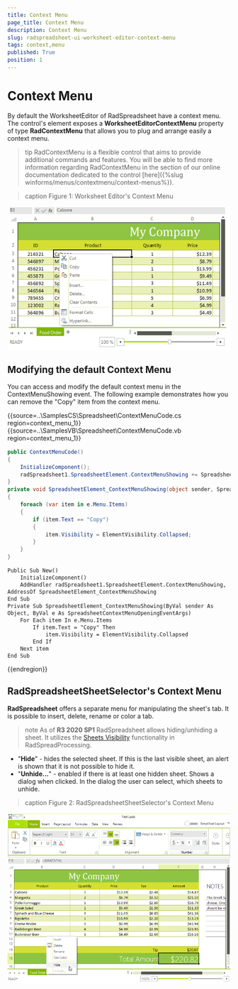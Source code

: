 ```yaml
---
title: Context Menu
page_title: Context Menu
description: Context Menu
slug: radspreadsheet-ui-worksheet-editor-context-menu
tags: context,menu
published: True
position: 1
---
```


# Context Menu

By default the WorksheetEditor of RadSpreadsheet have a context menu. The control's element exposes a __WorksheetEditorContextMenu__ property of type __RadContextMenu__ that allows you to plug and arrange easily a context menu.      

>tip RadContextMenu is a flexible control that aims to provide additional commands and features. You will be able to find more information regarding RadContextMenu in the section of our online documentation dedicated to the control [here]({%slug winforms/menus/contextmenu/context-menus%}).
>

>caption Figure 1: Worksheet Editor's Context Menu

![Rad Spreadsheet UI Worksheet Editor Context Menu 01](images/RadSpreadsheet_UI_Worksheet_Editor_Context_Menu_01.png)

## Modifying the default Context Menu

You can access and modify the default context menu in the ContextMenuShowing event. The following example demonstrates how you can remove the "Copy" item from the context menu.

{{source=..\SamplesCS\Spreadsheet\ContextMenuCode.cs region=context_menu_1}} 
{{source=..\SamplesVB\Spreadsheet\ContextMenuCode.vb region=context_menu_1}}
````C#
public ContextMenuCode()
{
    InitializeComponent();
    radSpreadsheet1.SpreadsheetElement.ContextMenuShowing += SpreadsheetElement_ContextMenuShowing;
}
private void SpreadsheetElement_ContextMenuShowing(object sender, SpreadsheetContextMenuOpeningEventArgs e)
{
    foreach (var item in e.Menu.Items)
    {
        if (item.Text == "Copy")
        {
            item.Visibility = ElementVisibility.Collapsed;
        }
    }
}

````
````VB.NET
Public Sub New()
    InitializeComponent()
    AddHandler radSpreadsheet1.SpreadsheetElement.ContextMenuShowing, AddressOf SpreadsheetElement_ContextMenuShowing
End Sub
Private Sub SpreadsheetElement_ContextMenuShowing(ByVal sender As Object, ByVal e As SpreadsheetContextMenuOpeningEventArgs)
    For Each item In e.Menu.Items
        If item.Text = "Copy" Then
            item.Visibility = ElementVisibility.Collapsed
        End If
    Next item
End Sub

```` 
 
{{endregion}}

## RadSpreadsheetSheetSelector's Context Menu

**RadSpreadsheet** offers a separate menu for manipulating the sheet's tab. It is possible to insert, delete, rename or color a tab.

>note As of **R3 2020 SP1** RadSpreadsheet allows hiding/unhiding a sheet. It utilizes the [Sheets Visibility](https://docs.telerik.com/devtools/document-processing/libraries/radspreadprocessing/working-with-worksheets/sheets-visiblility)  functionality in RadSpreadProcessing.
>
* "**Hide**" - hides the selected sheet. If this is the last visible sheet, an alert is shown that it is not possible to hide it.
* "**Unhide...**" - enabled if there is at least one hidden sheet. Shows a dialog when clicked. In the dialog the user can select, which sheets to unhide.
>

>caption Figure 2: RadSpreadsheetSheetSelector's Context Menu

![Rad Spreadsheet UI Worksheet Editor Context Menu 02](images/RadSpreadsheet_UI_Worksheet_Editor_Context_Menu_02.png)

